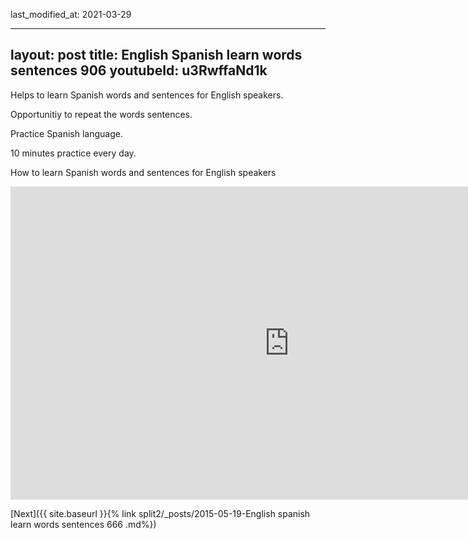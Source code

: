 

last_modified_at: 2021-03-29

---
layout: post
title: English Spanish learn words sentences 906 
youtubeId: u3RwffaNd1k
---
 
 
Helps to learn Spanish words and sentences for English speakers.

Opportunitiy to repeat the words sentences. 

Practice Spanish language. 
 
10 minutes practice every day. 
 
How to learn Spanish words and sentences for English speakers 
 
<iframe width="891" height="501" src="https://www.youtube.com/embed/u3RwffaNd1k" frameborder="0" allow="accelerometer; autoplay; clipboard-write; encrypted-media; gyroscope; picture-in-picture" allowfullscreen></iframe>
 
[Next]({{ site.baseurl }}{% link  split2/_posts/2015-05-19-English spanish learn words sentences 666 .md%})
 
